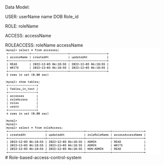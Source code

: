 


Data Model:


USER:
userName
name
DOB
Role_id

ROLE:
roleName

ACCESS:
accessName

ROLEACCESS:
roleName
accessName
![img.png](img.png)# Role-based-access-control-system
